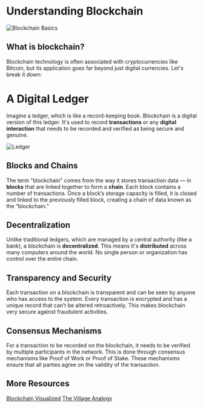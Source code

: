 # Understanding Blockchain

![Blockchain Basics](https://kublockchain.notion.site/image/https%3A%2F%2Fprod-files-secure.s3.us-west-2.amazonaws.com%2F92baf4d1-7d96-4bd0-b0a6-8280f59996ac%2Fe21b9fea-f041-45e1-8023-ea7cc1b7b050%2FBlockchain_final-086b5b7b9ef74ecf9f20fe627dba1e34.png?table=block&id=11c0a60d-ce97-4a8c-ba15-474c8f1f8a3c&spaceId=92baf4d1-7d96-4bd0-b0a6-8280f59996ac&width=1420&userId=&cache=v2)

## What is blockchain?
Blockchain technology is often associated with cryptocurrencies like Bitcoin, but its application goes far beyond just digital currencies. Let's break it down:

# A Digital Ledger
Imagine a ledger, which is like a record-keeping book. Blockchain is a digital version of this ledger. It's used to record **transactions** or any **digital interaction** that needs to be recorded and verified as being secure and genuine.

![Ledger](https://kublockchain.notion.site/image/https%3A%2F%2Fprod-files-secure.s3.us-west-2.amazonaws.com%2F92baf4d1-7d96-4bd0-b0a6-8280f59996ac%2F7c094aa3-01b1-41a0-96e8-a659feeef24f%2FGeneral-ledger-b821d06e18904b86b246c191d0adc447.jpg?table=block&id=6142b84b-caee-43f0-be47-d9507f41e0aa&spaceId=92baf4d1-7d96-4bd0-b0a6-8280f59996ac&width=1420&userId=&cache=v2)

## Blocks and Chains
The term "blockchain" comes from the way it stores transaction data — in **blocks** that are linked together to form a **chain**. Each block contains a number of transactions. Once a block’s storage capacity is filled, it is closed and linked to the previously filled block, creating a chain of data known as the “blockchain.”

## Decentralization
Unlike traditional ledgers, which are managed by a central authority (like a bank), a blockchain is **decentralized**. This means it's **distributed** across many computers around the world. No single person or organization has control over the entire chain.

## Transparency and Security
Each transaction on a blockchain is transparent and can be seen by anyone who has access to the system. Every transaction is encrypted and has a unique record that can’t be altered retroactively. This makes blockchain very secure against fraudulent activities.

## Consensus Mechanisms
For a transaction to be recorded on the blockchain, it needs to be verified by multiple participants in the network. This is done through consensus mechanisms like Proof of Work or Proof of Stake. These mechanisms ensure that all parties agree on the validity of the transaction.



## More Resources
[Blockchain Visualized](https://andersbrownworth.com/blockchain/)
[The Village Analogy](https://learn.xrpl.org/course/blockchain-and-crypto-basics/lesson/what-is-a-blockchain/)

